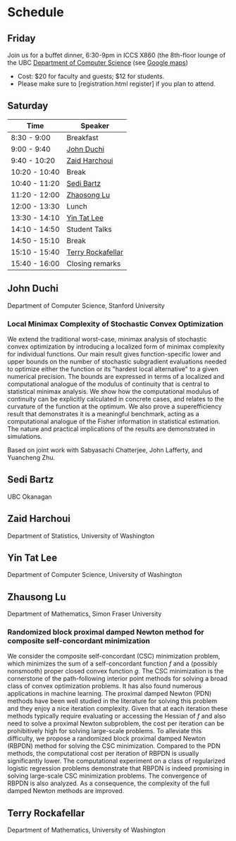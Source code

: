 # Schedule

## Friday


Join us for a buffet dinner, 6:30-9pm in ICCS X860 (the 8th-floor
lounge of the UBC [Department of Computer Science](cs.ubc.ca) (see [Google maps](https://maps.google.com/maps/ms?msid=206935814122343764231.00046d9d1f78b26a3814c&msa=0))

- Cost: $20 for faculty and guests; $12 for students.
- Please make sure to [registration.html register] if you plan to attend.

## Saturday


| Time          | Speaker           |
|---------------|-------------------|
|  8:30 -  9:00	| Breakfast         |
|  9:00 -  9:40	| [John Duchi](schedule.md#John_Duchi)        |
|  9:40 - 10:20	| [Zaid Harchoui](schedule.md#Zaid_Harchoui)     |
| 10:20 - 10:40	| Break             |
| 10:40 - 11:20	| [Sedi Bartz](schedule.md#Sedi_Bartz)        |
| 11:20 - 12:00	| [Zhaosong Lu](schedule.md#Zhaosong_Lu)       |
| 12:00 - 13:30	| Lunch             |
| 13:30 - 14:10	| [Yin Tat Lee](schedule.md#Yin_Tat_Lee)       |
| 14:10 - 14:50	| Student Talks     |
| 14:50 - 15:10	| Break             |
| 15:10 - 15:40	|[Terry Rockafellar](schedule.md#Terry_Rockafellar) |
| 15:40 - 16:00	| Closing remarks   |

## John Duchi

Department of Computer Science, Stanford University

### Local Minimax Complexity of Stochastic Convex Optimization

We extend the traditional worst-case, minimax analysis of stochastic convex optimization by introducing a localized form of minimax complexity for individual functions. Our main result gives function-specific lower and upper bounds on the number of stochastic subgradient evaluations needed to optimize either the function or its "hardest local alternative" to a given numerical precision. The bounds are expressed in terms of a localized and computational analogue of the modulus of continuity that is central to statistical minimax analysis. We show how the computational modulus of continuity can be explicitly calculated in concrete cases, and relates to the curvature of the function at the optimum. We also prove a superefficiency result that demonstrates it is a meaningful benchmark, acting as a computational analogue of the Fisher information in statistical estimation. The nature and practical implications of the results are demonstrated in simulations.

Based on joint work with Sabyasachi Chatterjee, John Lafferty, and Yuancheng Zhu.

## Sedi Bartz

UBC Okanagan

## Zaid Harchoui

Department of Statistics, University of Washington

## Yin Tat Lee

Department of Computer Science, University of Washington

## Zhausong Lu

Department of Mathematics, Simon Fraser University

### Randomized block proximal damped Newton method for composite self-concordant minimization

We consider the composite self-concordant (CSC) minimization problem, which minimizes the sum of a self-concordant function $f$ and a (possibly nonsmooth) proper closed convex function $g$. The CSC minimization is the cornerstone of the path-following interior point methods for solving a broad class of convex optimization problems. It has also found numerous applications in machine learning. The proximal damped Newton (PDN) methods have been well studied in the literature for solving this problem and they enjoy a nice iteration complexity. Given that at each iteration these methods typically require evaluating or accessing the Hessian of $f$ and also need to solve a proximal Newton subproblem, the cost per iteration can be prohibitively high for solving large-scale problems. To alleviate this difficulty, we propose a randomized block proximal damped Newton (RBPDN) method for solving the CSC minimization. Compared to the PDN methods, the computational cost per iteration of RBPDN is usually significantly lower. The computational experiment on a class of regularized logistic regression problems demonstrate that RBPDN is indeed promising in solving large-scale CSC minimization problems. The convergence of RBPDN is also analyzed. As a consequence, the complexity of the full damped Newton methods are improved.


## Terry Rockafellar

Department of Mathematics, University of Washington
